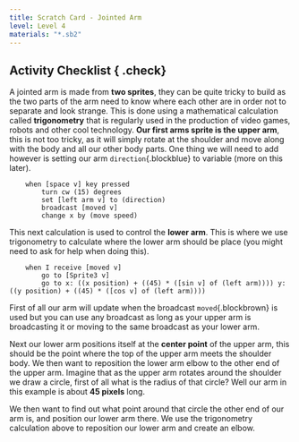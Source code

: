 ```yaml
---
title: Scratch Card - Jointed Arm
level: Level 4
materials: "*.sb2"
---
```


## Activity Checklist { .check}

A jointed arm is made from **two sprites**, they can be quite tricky to build as the two parts of the arm need to know where each other are in order not to separate and look strange. This is done using a mathematical calculation called **trigonometry** that is regularly used in the production of video games, robots and other cool technology. **Our first arms sprite is the upper arm**, this is not too tricky, as it will simply rotate at the shoulder and move along with the body and all our other body parts. One thing we will need to add however is setting our arm `direction`{.blockblue} to variable (more on this later).

```blocks
	when [space v] key pressed
		turn cw (15) degrees
		set [left arm v] to (direction)
		broadcast [moved v]
		change x by (move speed)
```

This next calculation is used to control the **lower arm**. This is where we use trigonometry to calculate where the lower arm should be place (you might need to ask for help when doing this).

```blocks
	when I receive [moved v]
		go to [Sprite3 v]
		go to x: ((x position) + ((45) * ([sin v] of (left arm)))) y: ((y position) + ((45) * ([cos v] of (left arm))))
```

First of all our arm will update when the broadcast `moved`{.blockbrown} is used but you can use any broadcast as long as your upper arm is broadcasting it or moving to the same broadcast as your lower arm.

Next our lower arm positions itself at the **center point** of the upper arm, this should be the point where the top of the upper arm meets the shoulder body. We then want to reposition the lower arm elbow to the other end of the upper arm. Imagine that as the upper arm rotates around the shoulder we draw a circle, first of all what is the radius of that circle? Well our arm in this example is about **45 pixels** long.

We then want to find out what point around that circle the other end of our arm is, and position our lower arm there. We use the trigonometry calculation above to reposition our lower arm and create an elbow.
